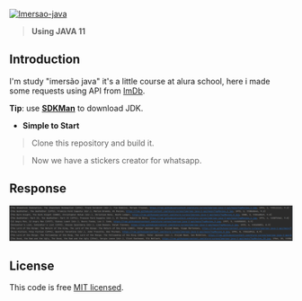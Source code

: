 <p>
<a href="https://www.youtube.com/watch?v=D2NpRPs4CcE"><img src="https://www.alura.com.br/assets/img/imersao-java/imersao-logo.1676983691.svg" alt="Imersao-java"></a>
</p>

> **Using JAVA 11**

## Introduction

I'm study "imersão java" it's a little course at alura school, here i made some requests using API from <a href="https://imdb.com/">ImDb</a>.


**Tip**: use **[SDKMan](https://sdkman.io/jdks)** to download JDK.

- **Simple to Start**

> Clone this repository and build it.

> Now we have a stickers creator for whatsapp.

## Response
<img src="./img.png" alt="return-example">

## License

This code is free [MIT licensed](./LICENSE).
